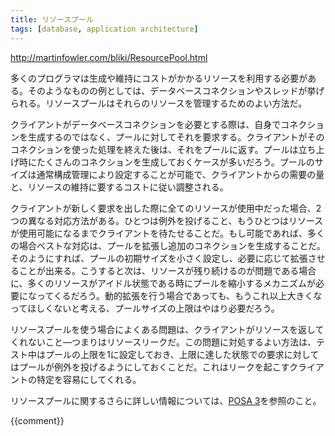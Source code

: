 ```yaml
---
title: リソースプール
tags: [database, application architecture]
---
```


http://martinfowler.com/bliki/ResourcePool.html

多くのプログラマは生成や維持にコストがかかるリソースを利用する必要がある。そのようなものの例としては、データベースコネクションやスレッドが挙げられる。リソースプールはそれらのリソースを管理するためのよい方法だ。

クライアントがデータベースコネクションを必要とする際は、自身でコネクションを生成するのではなく、プールに対してそれを要求する。クライアントがそのコネクションを使った処理を終えた後は、それをプールに返す。プールは立ち上げ時にたくさんのコネクションを生成しておくケースが多いだろう。プールのサイズは通常構成管理により設定することが可能で、クライアントからの需要の量と、リソースの維持に要するコストに従い調整される。

クライアントが新しく要求を出した際に全てのリソースが使用中だった場合、2つの異なる対応方法がある。ひとつは例外を投げること、もうひとつはリソースが使用可能になるまでクライアントを待たせることだ。もし可能であれば、多くの場合ベストな対応は、プールを拡張し追加のコネクションを生成することだ。そのようにすれば、プールの初期サイズを小さく設定し、必要に応じて拡張させることが出来る。こうすると次は、リソースが残り続けるのが問題である場合に、多くのリソースがアイドル状態である時にプールを縮小するメカニズムが必要になってくるだろう。動的拡張を行う場合であっても、もうこれ以上大きくなってほしくないと考える、プールサイズの上限はやはり必要だろう。

リソースプールを使う場合によくある問題は、クライアントがリソースを返してくれないこと—つまりはリソースリークだ。この問題に対処するよい方法は、テスト中はプールの上限を1に設定しておき、上限に達した状態での要求に対してはプールが例外を投げるようにしておくことだ。これはリークを起こすクライアントの特定を容易にしてくれる。

リソースプールに関するさらに詳しい情報については、[POSA 3](http://www.amazon.com/gp/product/0470845252?ie=UTF8&tag=martinfowlerc-20&linkCode=as2&camp=1789&creative=9325&creativeASIN=0470845252)を参照のこと。

{{comment}}
